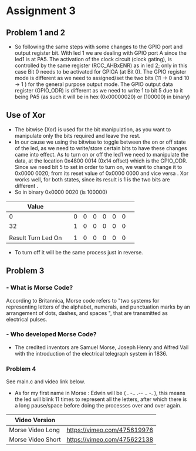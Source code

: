 
# Assignment 3
## Problem 1 and 2

 - So following the same steps with some changes to the GPIO port and output register bit. With led 1 we are dealing with GPIO port A  since the led1 is at PA5. The activation of the clock circuit (clock gating), is controlled by the same register (RCC_AHBxENR) as in led 2; only in this case Bit 0 needs to be activated for GPIOA (at Bit 0). The GPIO register mode is different as we need to assigned/set the two bits (11 -> 0 and 10 -> 1 ) for the general purpose output mode. The GPIO output data register  (GPIO_ODR) is different as we need to write 1 to bit 5 due to it being PA5 (as such it will be in hex (0x00000020) or (100000) in binary)
## Use of Xor
 - The bitwise (Xor) is used for the bit manipulation, as you want to manipulate only the bits required and leave the rest.
 - In our cause we using the bitwise to toggle between the on or off state of the led, as we need to write/store certain bits to have these changes came into effect. As to turn on or off the led1 we need to manipulate the data, at the location 0x4800 0014 (0x14 offset) which is the GPIO_ODR. Since we need bit 5 to set in order to turn on, we want to change it to 0x0000 0020; from its reset value of 0x0000 0000 and vice versa . Xor works well, for both states, since its result is 1 is the two bits are different .
 -  So in binary  0x0000 0020 (is 100000)
 
 
|Value |  | | | | | | | | 
|--|--|--|--|--|--| --|--|--|
| 0 |  | 0| 0|0 | 0 |0 |0 |
| 32| | 1 | 0 | 0 |0 | 0| 0 |
||
|Result Turn Led On| | 1| 0|0|0 |0|0
 - To turn off it will be the same process just in reverse.
## Problem 3

### - What is Morse Code?
According to Britannica, Morse code refers to "two systems for representing letters of the alphabet, numerals, and punctuation marks by an arrangement of dots, dashes, and spaces ", that are transmitted as electrical pulses.
### - Who developed Morse Code? 
 -  The credited inventors are Samuel Morse, Joseph Henry and Alfred Vail with the introduction of the electrical telegraph system in 1836.
### Problem 4
See main.c and video link below.
 - As for my first name in Morse : Edwin will be ( . -.. .-- .. -. ), this means the led will blink 11 times to represent all the letters, after which there is a long pause/space before doing the processes over and over again.
 
|Video Version|  |
|--|--|
| Morse Video Long | https://vimeo.com/475619976 |
| Morse Video Short| https://vimeo.com/475622138


 